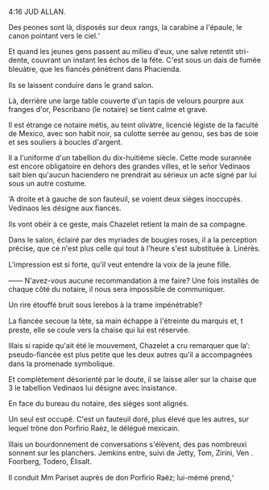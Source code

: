 4:16 JUD ALLAN.

Des peones sont là, disposés sur deux rangs, la carabine a l'épaule, le
canon pointant vers le ciel.‘

Et quand les jeunes gens passent au milieu d'eux, une salve retentit stri-
dente, couvrant un instant les échos de la féte. C'est sous un dais de fumée
bleuàtre, que les ﬁancés pénètrent dans Phacienda.

Ils se laissent conduire dans le grand salon.

Là, derrière une large table couverte d'un tapis de velours pourpre aux
franges d'or, Pescribano (le notaire) se tient calme et grave.

Il est étrange ce notaire métis, au teint olivàtre, licencié légiste de la
faculté de Mexico, avec son habit noir, sa culotte serrée au genou, ses bas
de soie et ses souliers à boucles d'argent.

Il a l'uniforme d'un tabellion du dix-huitième siècle. Cette mode surannée
est encore obligatoire en dehors des grandes villes, et le señor Vedinaos
sait bien qu'aucun haciendero ne prendrait au sérieux un acte signé par
lui sous un autre costume.

‘A droite et à gauche de son fauteuil, se voient deux sièges inoccupés.
Vedinaos les désigne aux ﬁancés.

Ils vont obéir à ce geste, mais Chazelet retient la main de sa compagne.

Dans le salon, éclairé par des myriades de bougies roses, il a la perception
précise, que ce n'est plus celle qui tout à l'heure s'est substituée à. Linérès.

L'impression est si forte, qu'il veut entendre la voix de la jeune ﬁlle.

—— N'avez-vous aucune recommandation à me faire? Une fois installés de
chaque côté du notaire, il nous sera impossible de communiquer.

Un rire étouffé bruit sous lerebos à la trame impénétrable?

La ﬁancée secoue la tète, sa main échappe à l'étreinte du marquis et, t
preste, elle se coule vers la chaise qui lui est réservée.

lllais si rapide qu'ait été le mouvement, Chazelet a cru remarquer que la‘:
pseudo-ﬁancée est plus petite que les deux autres qu'il a accompagnées dans
la promenade symbolique.

Et complètement désorienté par le doute, il se laisse aller sur la chaise que 3
le tabellion Vedinaos lui désigne avec insistance.

En face du bureau du notaire, des sièges sont alignés.

Un seul est occupé. C'est un fauteuil doré, plus élevé que les autres, sur
lequel trône don Porﬁrio Raèz, le délégué mexicain.

lllais un bourdonnement de conversations s'élèvent, des pas nombreuxi
sonnent sur les planchers. Jemkins entre, suivi de Jetty, Tom, Zirini, Ven .
Foorberg, Todero, Élisalt.

Il conduit Mm Pariset auprès de don Porﬁrio Raëz; lui-mémé prend,‘

